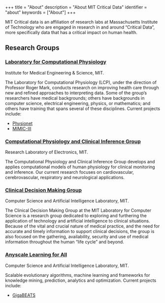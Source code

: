 +++
title = "About"
description = "About MIT Critical Data"
identifier = "about"
keywords = ["About"]
+++

MIT Critical data is an affiliation of research labs at Massachusetts Institute of Technology who are engaged in research in and around “Critical Data”, more specifically data that has a critical impact on human health.

## Research Groups

### [Laboratory for Computational Physiology](http://lcp.mit.edu/)

Institute for Medical Engineering \& Science, MIT.

The Laboratory for Computational Physiology (LCP), under the direction of Professor Roger Mark, conducts research on improving health care through new and refined approaches to interpreting data. Some of the group’s researchers have medical backgrounds; others have backgrounds in computer science, electrical engineering, physics, or mathematics; and others have training that spans several of these disciplines. Current projects include:

* [Physionet](http://www.physionet.org/)
* [MIMIC-III](http://mimic.physionet.org/)


### [Computational Physiology and Clinical Inference Group](http://www.rle.mit.edu/cpci/)

Research Laboratory of Electronics, MIT.

The Computational Physiology and Clinical Inference Group develops and applies computational models of human physiology for clinical monitoring and inference. Our current research focuses on cardiovascular, cerebrovascular, respiratory and neurological applications.


### [Clinical Decision Making Group](http://groups.csail.mit.edu/medg/)

Computer Science and Artificial Intelligence Laboratory, MIT.

The Clinical Decision Making Group at the MIT Laboratory for Computer Science is a research group dedicated to exploring and furthering the application of technology and artificial intelligence to clinical situations. Because of the vital and crucial nature of medical practice, and the need for accurate and timely information to support clinical decisions, the group is also focused on the gathering, availability, security and use of medical information throughout the human “life cycle” and beyond.


### [Anyscale Learning for All](http://groups.csail.mit.edu/EVO-DesignOpt/groupWebSite/)

Computer Science and Artificial Intelligence Laboratory, MIT.

Scalable evolutionary algorithms, machine learning and frameworks for knowledge mining, prediction, analytics and optimization. Current projects include:

* [GigaBEATS](http://groups.csail.mit.edu/EVO-DesignOpt/groupWebSite/index.php?n=Site.BP)
